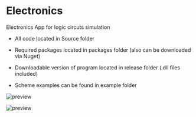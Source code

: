 # Electronics
Electronics App for logic circuts simulation

- All code located in Source folder

- Required packages located in packages folder (also can be downloaded via Nuget)

- Downloadable version of program located in release folder (.dll files included)

- Scheme examples can be found in example folder

![preview](https://user-images.githubusercontent.com/40578274/57950465-fdacfc00-78ef-11e9-88b2-1f75bbd62f83.png)

![preview](https://user-images.githubusercontent.com/40578274/57950337-a575fa00-78ef-11e9-8cf8-cd81f4ddeef9.png)
